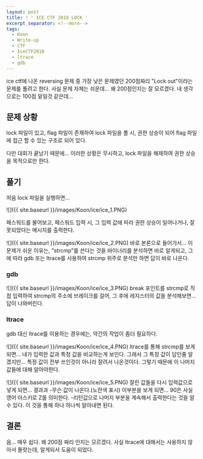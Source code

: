 ```yaml
---
layout: post
title: ! ' ICE CTF 2018 LOCK '
excerpt_separator: <!--more-->
tags:
  - Koon
  - Write-up
  - CTF
  - IceCTF2018
  - ltrace
  - gdb
---
```


ice ctf에 나온 reversing 문제 중 가장 낮은 문제였던 200점짜리 "Lock out"이라는 문제를 풀려고 한다.
사실 문제 자체는 쉬운데... 왜 200점인지는 잘 모르겠다. 내 생각으로는 100점 밑일것 같은데...

<!--more-->

## 문제 상황
lock 파일이 있고, flag 파일이 존재하여 lock 파일을 풀 시, 권한 상승이 되어 flag 파일에 접근 할 수 있는 구조로 되어 있다.

다만 대회가 끝났기 때문에... 이러한 상황은 무시하고, lock 파일을 해제하여 권한 상승을 목적으로만 한다.
## 풀기
처음 lock 파일을 실행하면...

![]({{ site.baseurl }}/images/Koon/ice/ice_1.PNG)

패스워드를 물어보고, 패스워드 입력 시, 그 입력 값에 따라 권한 상승이 일어나거나, 잘못되었다는 메시지를 출력한다.

![]({{ site.baseurl }}/images/Koon/ice/ice_2.PNG)
바로 본론으로 들어가서... 이문제가 쉬운 이유는, "strcmp"를 쓴다는 것을 바이너리를 분석하면 바로 알게되고, 그에 따라 gdb 또는 ltrace를 사용하여 strcmp 위주로 분석만 하면 답이 바로 나온다.

### gdb
![]({{ site.baseurl }}/images/Koon/ice/ice_3.PNG)
break 포인트를 strcmp로 직접 입력하여 strcmp의 주소에 브레이크를 걸어, 그 후에 레지스터의 값을 분석해보면... 답이 나와버린다.

### ltrace
gdb 대신 ltrace를 이용하는 경우에는, 약간의 작업이 좀더 필요하다.

![]({{ site.baseurl }}/images/Koon/ice/ice_4.PNG)
ltrace를 통해 strcmp를 보게되면... 내가 입력한 값과 특정 값을 비교하는게 보인다. 그래서 그 특정 값이 답인줄 알겠지만... 특정 값이 전부 쓰인것이 아니라 잘려서 나온것이다. 그렇기 때문에 이 나머지 값들에 대해 알아야한다.

![]({{ site.baseurl }}/images/Koon/ice/ice_5.PNG)
잘린 값들을 다시 입력값으로 넣게 되면... 결과과 -무슨 값이 나온다.(노란색 표시)
이부분을 보게 되면... 90은 사실 영어 아스키로 Z를 의미한다.
-리턴값으로 나머지 부분을 계속해서 출력한다는 것을 알 수 있다.
이 것을 통해 하나 하나씩 알아내면 된다.

## 결론
음... 매우 쉽다.
왜 200점 짜리 인지는 모르겠다.
사실 ltrace에 대해서는 사용하지 않아서 몰랏는데, 알게되서 도움이 되었다.
